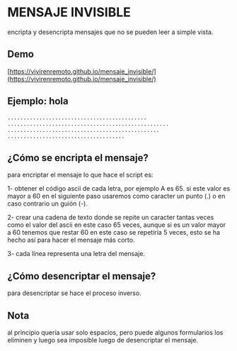 # MENSAJE INVISIBLE

encripta y desencripta mensajes que no se pueden leer a simple vista.

## Demo

[https://vivirenremoto.github.io/mensaje_invisible/](https://vivirenremoto.github.io/mensaje_invisible/)


## Ejemplo: hola

```
............................................
...................................................
................................................
.....................................
```

## ¿Cómo se encripta el mensaje?

para encriptar  el mensaje lo que hace el script es:

1- obtener el código ascii de cada letra, por ejemplo A es 65. si este valor es mayor a 60 en el siguiente paso usaremos como caracter un punto (.) o en caso contrario un guión (-).

2- crear una cadena de texto donde se repite un caracter tantas veces como el valor del ascii en este caso 65 veces, aunque si es un valor mayor a 60 tenemos que restar 60 en este caso se repetiría 5 veces, esto se ha hecho así para hacer el mensaje más corto.

3- cada línea representa una letra del mensaje.

## ¿Cómo desencriptar el mensaje?

para desencriptar se hace el proceso inverso.

## Nota

al principio quería usar solo espacios, pero puede algunos formularios los eliminen y luego sea imposible luego de desencriptar el mensaje.
